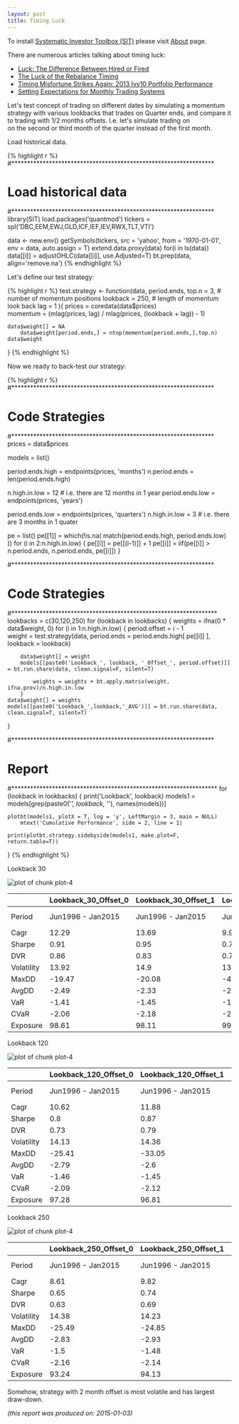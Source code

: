```yaml
---
layout: post
title: Timing Luck
---
```



To install [Systematic Investor Toolbox (SIT)](https://github.com/systematicinvestor/SIT) please visit [About](/about) page.





There are numerous articles talking about timing luck:

* [Luck: The Difference Between Hired or Fired](http://blog.thinknewfound.com/luck-the-difference-between-hired-or-fired/)
* [The Luck of the Rebalance Timing](http://blog.thinknewfound.com/the-luck-of-the-rebalance-timing/)
* [Timing Misfortune Strikes Again: 2013 Ivy10 Portfolio Performance](http://blog.thinknewfound.com/timing-misfortune-strikes-again-2013-ivy10-portfolio-performance/)
* [Setting Expectations for Monthly Trading Systems](http://gestaltu.com/2014/08/setting-expectations-monthly-trading-systems.html)

Let's test concept of trading on different dates by
simulating a momentum strategy with various lookbacks
that trades on Quarter ends, and compare it to trading
with 1/2 months offsets. I.e. let's simulate trading on  
on the second or third month of the quarter instead of the
first month.

Load historical data.


{% highlight r %}
#*****************************************************************
# Load historical data
#*****************************************************************
library(SIT)
load.packages('quantmod')
tickers = spl('DBC,EEM,EWJ,GLD,ICF,IEF,IEV,RWX,TLT,VTI')

data <- new.env()
getSymbols(tickers, src = 'yahoo', from = '1970-01-01', env = data, auto.assign = T)
extend.data.proxy(data)
for(i in ls(data)) data[[i]] = adjustOHLC(data[[i]], use.Adjusted=T)
bt.prep(data, align='remove.na')
{% endhighlight %}

Let's define our test strategy:


{% highlight r %}
test.strategy <- function(data, period.ends,
	top.n = 3,      # number of momentum positions
	lookback = 250,   # length of momentum look back
	lag = 1
){ 
	prices = coredata(data$prices)  
	momentum = (mlag(prices, lag) / mlag(prices, (lookback + lag)) - 1)

	data$weight[] = NA
		data$weight[period.ends,] = ntop(momentum[period.ends,],top.n)
	data$weight
}
{% endhighlight %}


Now we ready to back-test our strategy:


{% highlight r %}
#*****************************************************************
# Code Strategies
#*****************************************************************
prices = data$prices

models = list()

period.ends.high = endpoints(prices, 'months')
	n.period.ends = len(period.ends.high)

n.high.in.low = 12	# i.e. there are 12 months in 1 year
period.ends.low = endpoints(prices, 'years')

period.ends.low = endpoints(prices, 'quarters')
n.high.in.low = 3	# i.e. there are 3 months in 1 quater

pe = list()
pe[[1]] = which(!is.na( match(period.ends.high, period.ends.low) ))
for (i in 2:n.high.in.low) {
	pe[[i]] = pe[[(i-1)]] + 1
	pe[[i]] = iif(pe[[i]] > n.period.ends, n.period.ends, pe[[i]])
}

#*****************************************************************
# Code Strategies
#******************************************************************    
lookbacks = c(30,120,250)
for (lookback in lookbacks) {
	weights = ifna(0 * data$weight, 0)
 for (i in 1:n.high.in.low) {
 	period.offset = i - 1  
		weight = test.strategy(data, period.ends = period.ends.high[ pe[[i]] ], lookback = lookback)

		data$weight[] = weight
		models[[paste0('Lookback_', lookback, '_Offset_', period.offset)]] = bt.run.share(data, clean.signal=F, silent=T)

			weights = weights + bt.apply.matrix(weight, ifna.prev)/n.high.in.low
		}
	data$weight[] = weights
	models[[paste0('Lookback_',lookback,'_AVG')]] = bt.run.share(data, clean.signal=T, silent=T)
}

#*****************************************************************
# Report
#******************************************************************
for (lookback in lookbacks) {
	print('Lookback', lookback)
	models1 = models[grep(paste0('_', lookback, '_'), names(models))]

	plotbt(models1, plotX = T, log = 'y', LeftMargin = 3, main = NULL)
		mtext('Cumulative Performance', side = 2, line = 1)

	print(plotbt.strategy.sidebyside(models1, make.plot=F, return.table=T))
}
{% endhighlight %}



Lookback 30
    


![plot of chunk plot-4](/public/images/2015-01-02-Timing-Luck/plot-4-1.png) 

|           |Lookback_30_Offset_0 |Lookback_30_Offset_1 |Lookback_30_Offset_2 |Lookback_30_AVG   |
|:----------|:--------------------|:--------------------|:--------------------|:-----------------|
|Period     |Jun1996 - Jan2015    |Jun1996 - Jan2015    |Jun1996 - Jan2015    |Jun1996 - Jan2015 |
|Cagr       |12.29                |13.69                |9.99                 |12.2              |
|Sharpe     |0.91                 |0.95                 |0.78                 |1.02              |
|DVR        |0.86                 |0.83                 |0.71                 |0.94              |
|Volatility |13.92                |14.9                 |13.67                |12.17             |
|MaxDD      |-19.47               |-20.08               |-42.42               |-23.47            |
|AvgDD      |-2.49                |-2.33                |-2.33                |-1.9              |
|VaR        |-1.41                |-1.45                |-1.31                |-1.22             |
|CVaR       |-2.06                |-2.18                |-2.04                |-1.78             |
|Exposure   |98.61                |98.11                |99.04                |99.04             |
    




Lookback 120
    


![plot of chunk plot-4](/public/images/2015-01-02-Timing-Luck/plot-4-2.png) 

|           |Lookback_120_Offset_0 |Lookback_120_Offset_1 |Lookback_120_Offset_2 |Lookback_120_AVG  |
|:----------|:---------------------|:---------------------|:---------------------|:-----------------|
|Period     |Jun1996 - Jan2015     |Jun1996 - Jan2015     |Jun1996 - Jan2015     |Jun1996 - Jan2015 |
|Cagr       |10.62                 |11.88                 |10.92                 |11.27             |
|Sharpe     |0.8                   |0.87                  |0.79                  |0.83              |
|DVR        |0.73                  |0.79                  |0.75                  |0.79              |
|Volatility |14.13                 |14.36                 |14.76                 |14.3              |
|MaxDD      |-25.41                |-33.05                |-37.72                |-30.33            |
|AvgDD      |-2.79                 |-2.6                  |-2.55                 |-2.6              |
|VaR        |-1.46                 |-1.45                 |-1.49                 |-1.49             |
|CVaR       |-2.09                 |-2.12                 |-2.26                 |-2.15             |
|Exposure   |97.28                 |96.81                 |96.39                 |97.28             |
    




Lookback 250
    


![plot of chunk plot-4](/public/images/2015-01-02-Timing-Luck/plot-4-3.png) 

|           |Lookback_250_Offset_0 |Lookback_250_Offset_1 |Lookback_250_Offset_2 |Lookback_250_AVG  |
|:----------|:---------------------|:---------------------|:---------------------|:-----------------|
|Period     |Jun1996 - Jan2015     |Jun1996 - Jan2015     |Jun1996 - Jan2015     |Jun1996 - Jan2015 |
|Cagr       |8.61                  |9.82                  |10.22                 |9.19              |
|Sharpe     |0.65                  |0.74                  |0.77                  |0.68              |
|DVR        |0.63                  |0.69                  |0.74                  |0.64              |
|Volatility |14.38                 |14.23                 |14.1                  |14.8              |
|MaxDD      |-25.49                |-24.85                |-27.84                |-30.29            |
|AvgDD      |-2.83                 |-2.93                 |-2.77                 |-2.96             |
|VaR        |-1.5                  |-1.48                 |-1.47                 |-1.59             |
|CVaR       |-2.16                 |-2.14                 |-2.14                 |-2.26             |
|Exposure   |93.24                 |94.13                 |93.7                  |94.13             |
    

Somehow, strategy with 2 month offset is most volatile and has
largest draw-down.


*(this report was produced on: 2015-01-03)*
